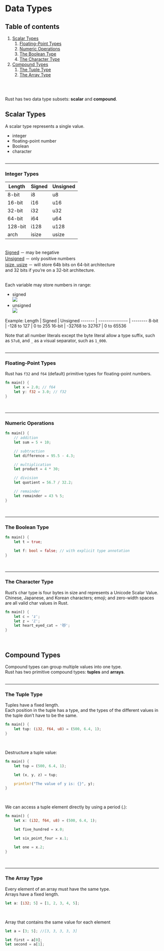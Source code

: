 # Data Types

## Table of contents
1. [Scalar Types](#scalar-types)
    1. [Floating-Point Types](#floating-point-types)
    2. [Numeric Operations](#numeric-operations)
    3. [The Boolean Type](#the-boolean-type)
    4. [The Character Type](#the-character-type)
2. [Compound Types](#compound-types)
    1. [The Tuple Type](#the-tuple-type)
    2. [The Array Type](#the-array-type)
<br>
<br>

Rust has two data type subsets: **scalar** and **compound**.

## Scalar Types
A scalar type represents a single value.
* integer
* floating-point number
* Boolean
* character
<br><br>
---
### Integer Types
Length  | Signed | Unsigned
------- | ------ | --------
8-bit   |	i8     | u8
16-bit  | i16    | u16
32-bit  | i32    | u32
64-bit  | i64    | u64
128-bit | i128   | u128
arch    | isize  | usize
<br>
<ins>Signed</ins> － may be negative <br>
<ins>Unsigned</ins> － only positive numbers<br>
<ins>isize, usize</ins> － will store 64b bits on 64-bit architecture <br>
and 32 bits if you’re on a 32-bit architecture.<br><br>

Each variable may store numbers in range:
* signed <br>
![](../../..//img/prog/lang/rust/signed_variable_range_formula.png) 
* unsigned <br>
![](../../..//img/prog/lang/rust/unsigned_variable_range_formula.png) 

Example:
Length  | Signed          | Unsigned
------- | --------------- | --------
8-bit   |	-128 to 127     | 0 to 255
16-bit  | -32768 to 32767 | 0 to 65536
<br>


Note that all number literals except the byte literal allow a type suffix, such as `57u8`, and `_` as a visual separator, such as `1_000`.<br><br>

---
### Floating-Point Types
Rust has `f32` and `f64` (default) primitive types for floating-point numbers.

```rust
fn main() {
    let x = 2.0; // f64
    let y: f32 = 3.0; // f32
}
```
<br>

---
### Numeric Operations
```rust
fn main() {
    // addition
    let sum = 5 + 10;

    // subtraction
    let difference = 95.5 - 4.3;

    // multiplication
    let product = 4 * 30;

    // division
    let quotient = 56.7 / 32.2;

    // remainder
    let remainder = 43 % 5;
}
```
<br>

---
### The Boolean Type
```rust
fn main() {
    let t = true;

    let f: bool = false; // with explicit type annotation
}
```
<br>

---
### The Character Type
Rust’s char type is four bytes in size and represents a Unicode Scalar Value.<br>
Chinese, Japanese, and Korean characters; emoji; and zero-width spaces are all valid char values in Rust.
```rust
fn main() {
    let c = 'z';
    let z = 'ℤ';
    let heart_eyed_cat = '😻';
}
```
<br>

## Compound Types
Compound types can group multiple values into one type.<br> 
Rust has two primitive compound types: **tuples** and **arrays**.<br><br>

---
### The Tuple Type
Tuples have a fixed length.<br>
Each position in the tuple has a type, and the types of the different values in the tuple don’t have to be the same.

```rust
fn main() {
    let tup: (i32, f64, u8) = (500, 6.4, 1);
}
```
<br>

Destructure a tuple value:
```rust
fn main() {
    let tup = (500, 6.4, 1);

    let (x, y, z) = tup;

    println!("The value of y is: {}", y);
}
```
<br>

We can access a tuple element directly by using a period (.):
```rust
fn main() {
    let x: (i32, f64, u8) = (500, 6.4, 1);

    let five_hundred = x.0;

    let six_point_four = x.1;

    let one = x.2;
}
```
<br>

---
### The Array Type

Every element of an array must have the same type. <br>
Arrays have a fixed length.

```rust
let a: [i32; 5] = [1, 2, 3, 4, 5];
```
<br>

Array that contains the same value for each element
```rust
let a = [3; 5]; //[3, 3, 3, 3, 3]
```

```rust
let first = a[0];
let second = a[1];
```